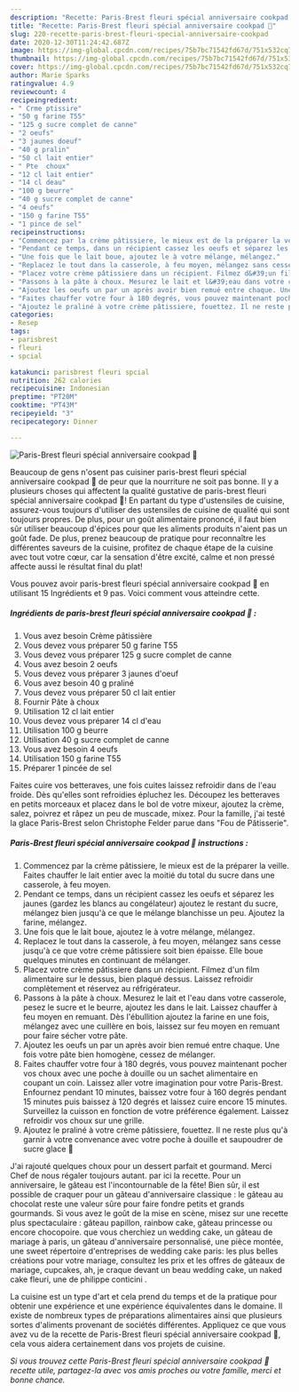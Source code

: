 ```yaml
---
description: "Recette: Paris-Brest fleuri spécial anniversaire cookpad 🎉"
title: "Recette: Paris-Brest fleuri spécial anniversaire cookpad 🎉"
slug: 220-recette-paris-brest-fleuri-special-anniversaire-cookpad
date: 2020-12-30T11:24:42.687Z
image: https://img-global.cpcdn.com/recipes/75b7bc71542fd67d/751x532cq70/paris-brest-fleuri-special-anniversaire-cookpad-🎉-photo-principale-de-la-recette.jpg
thumbnail: https://img-global.cpcdn.com/recipes/75b7bc71542fd67d/751x532cq70/paris-brest-fleuri-special-anniversaire-cookpad-🎉-photo-principale-de-la-recette.jpg
cover: https://img-global.cpcdn.com/recipes/75b7bc71542fd67d/751x532cq70/paris-brest-fleuri-special-anniversaire-cookpad-🎉-photo-principale-de-la-recette.jpg
author: Marie Sparks
ratingvalue: 4.9
reviewcount: 4
recipeingredient:
- " Crme ptissire"
- "50 g farine T55"
- "125 g sucre complet de canne"
- "2 oeufs"
- "3 jaunes doeuf"
- "40 g pralin"
- "50 cl lait entier"
- " Pte  choux"
- "12 cl lait entier"
- "14 cl deau"
- "100 g beurre"
- "40 g sucre complet de canne"
- "4 oeufs"
- "150 g farine T55"
- "1 pince de sel"
recipeinstructions:
- "Commencez par la crème pâtissiere, le mieux est de la préparer la veille. Faites chauffer le lait entier avec la moitié du total du sucre dans une casserole, à feu moyen."
- "Pendant ce temps, dans un récipient cassez les oeufs et séparez les jaunes (gardez les blancs au congélateur) ajoutez le restant du sucre, mélangez bien jusqu&#39;à ce que le mélange blanchisse un peu. Ajoutez la farine, mélangez."
- "Une fois que le lait boue, ajoutez le à votre mélange, mélangez."
- "Replacez le tout dans la casserole, à feu moyen, mélangez sans cesse jusqu&#39;à ce que votre crème pâtissiere soit bien épaisse. Elle boue quelques minutes en continuant de mélanger."
- "Placez votre crème pâtissiere dans un récipient. Filmez d&#39;un film alimentaire sur le dessus, bien plaqué dessus. Laissez refroidir complètement et réservez au réfrigérateur."
- "Passons à la pâte à choux. Mesurez le lait et l&#39;eau dans votre casserole, pesez le sucre et le beurre, ajoutez les dans le lait. Laissez chauffer à feu moyen en remuant. Dès l&#39;ébullition ajoutez la farine en une fois, mélangez avec une cuillère en bois, laissez sur feu moyen en remuant pour faire sécher votre pâte."
- "Ajoutez les oeufs un par un après avoir bien remué entre chaque. Une fois votre pâte bien homogène, cessez de mélanger."
- "Faites chauffer votre four à 180 degrés, vous pouvez maintenant pocher vos choux avec une poche à douille ou un sachet alimentaire en coupant un coin. Laissez aller votre imagination pour votre Paris-Brest. Enfournez pendant 10 minutes, baissez votre four à 160 degrés pendant 15 minutes puis baissez à 120 degrés et laissez cuire encore 15 minutes. Surveillez la cuisson en fonction de votre préférence également. Laissez refroidir vos choux sur une grille."
- "Ajoutez le praliné à votre crème pâtissiere, fouettez. Il ne reste plus qu&#39;à garnir à votre convenance avec votre poche à douille et saupoudrer de sucre glace 🎉"
categories:
- Resep
tags:
- parisbrest
- fleuri
- spcial

katakunci: parisbrest fleuri spcial 
nutrition: 262 calories
recipecuisine: Indonesian
preptime: "PT20M"
cooktime: "PT43M"
recipeyield: "3"
recipecategory: Dinner

---
```



![Paris-Brest fleuri spécial anniversaire cookpad 🎉](https://img-global.cpcdn.com/recipes/75b7bc71542fd67d/751x532cq70/paris-brest-fleuri-special-anniversaire-cookpad-🎉-photo-principale-de-la-recette.jpg)

Beaucoup de gens n'osent pas cuisiner paris-brest fleuri spécial anniversaire cookpad 🎉 de peur que la nourriture ne soit pas bonne. Il y a plusieurs choses qui affectent la qualité gustative de paris-brest fleuri spécial anniversaire cookpad 🎉! En partant du type d'ustensiles de cuisine, assurez-vous toujours d'utiliser des ustensiles de cuisine de qualité qui sont toujours propres. De plus, pour un goût alimentaire prononcé, il faut bien sûr utiliser beaucoup d'épices pour que les aliments produits n'aient pas un goût fade. De plus, prenez beaucoup de pratique pour reconnaître les différentes saveurs de la cuisine, profitez de chaque étape de la cuisine avec tout votre cœur, car la sensation d'être excité, calme et non pressé affecte aussi le résultat final du plat!

<!--inarticleads1-->

Vous pouvez avoir paris-brest fleuri spécial anniversaire cookpad 🎉 en utilisant 15 Ingrédients et 9 pas. Voici comment vous atteindre cette.

##### Ingrédients de paris-brest fleuri spécial anniversaire cookpad 🎉 :

1. Vous avez besoin  Crème pâtissière
1. Vous devez vous préparer 50 g farine T55
1. Vous devez vous préparer 125 g sucre complet de canne
1. Vous avez besoin 2 oeufs
1. Vous devez vous préparer 3 jaunes d&#39;oeuf
1. Vous avez besoin 40 g praliné
1. Vous devez vous préparer 50 cl lait entier
1. Fournir  Pâte à choux
1. Utilisation 12 cl lait entier
1. Vous devez vous préparer 14 cl d&#39;eau
1. Utilisation 100 g beurre
1. Utilisation 40 g sucre complet de canne
1. Vous avez besoin 4 oeufs
1. Utilisation 150 g farine T55
1. Préparer 1 pincée de sel


Faites cuire vos betteraves, une fois cuites laissez refroidir dans de l&#39;eau froide. Dès qu&#39;elles sont refroidies épluchez les. Découpez les betteraves en petits morceaux et placez dans le bol de votre mixeur, ajoutez la crème, salez, poivrez et râpez un peu de muscade, mixez. Pour la famille, j&#39;ai testé la glace Paris-Brest selon Christophe Felder parue dans &#34;Fou de Pâtisserie&#34;. 

<!--inarticleads2-->

##### Paris-Brest fleuri spécial anniversaire cookpad 🎉 instructions :

1. Commencez par la crème pâtissiere, le mieux est de la préparer la veille. Faites chauffer le lait entier avec la moitié du total du sucre dans une casserole, à feu moyen.
1. Pendant ce temps, dans un récipient cassez les oeufs et séparez les jaunes (gardez les blancs au congélateur) ajoutez le restant du sucre, mélangez bien jusqu&#39;à ce que le mélange blanchisse un peu. Ajoutez la farine, mélangez.
1. Une fois que le lait boue, ajoutez le à votre mélange, mélangez.
1. Replacez le tout dans la casserole, à feu moyen, mélangez sans cesse jusqu&#39;à ce que votre crème pâtissiere soit bien épaisse. Elle boue quelques minutes en continuant de mélanger.
1. Placez votre crème pâtissiere dans un récipient. Filmez d&#39;un film alimentaire sur le dessus, bien plaqué dessus. Laissez refroidir complètement et réservez au réfrigérateur.
1. Passons à la pâte à choux. Mesurez le lait et l&#39;eau dans votre casserole, pesez le sucre et le beurre, ajoutez les dans le lait. Laissez chauffer à feu moyen en remuant. Dès l&#39;ébullition ajoutez la farine en une fois, mélangez avec une cuillère en bois, laissez sur feu moyen en remuant pour faire sécher votre pâte.
1. Ajoutez les oeufs un par un après avoir bien remué entre chaque. Une fois votre pâte bien homogène, cessez de mélanger.
1. Faites chauffer votre four à 180 degrés, vous pouvez maintenant pocher vos choux avec une poche à douille ou un sachet alimentaire en coupant un coin. Laissez aller votre imagination pour votre Paris-Brest. Enfournez pendant 10 minutes, baissez votre four à 160 degrés pendant 15 minutes puis baissez à 120 degrés et laissez cuire encore 15 minutes. Surveillez la cuisson en fonction de votre préférence également. Laissez refroidir vos choux sur une grille.
1. Ajoutez le praliné à votre crème pâtissiere, fouettez. Il ne reste plus qu&#39;à garnir à votre convenance avec votre poche à douille et saupoudrer de sucre glace 🎉


J&#39;ai rajouté quelques choux pour un dessert parfait et gourmand. Merci Chef de nous régaler toujours autant. par ici la recette. Pour un anniversaire, le gâteau est l&#39;incontournable de la fête! Bien sûr, il est possible de craquer pour un gâteau d&#39;anniversaire classique : le gâteau au chocolat reste une valeur sûre pour faire fondre petits et grands gourmands. Si vous avez le goût de la mise en scène, misez sur une recette plus spectaculaire : gâteau papillon, rainbow cake, gâteau princesse ou encore chocopoire. que vous cherchiez un wedding cake, un gâteau de mariage à paris, un gâteau d&#39;anniversaire personnalisé, une pièce montée, une sweet répertoire d&#39;entreprises de wedding cake paris: les plus belles créations pour votre mariage, consultez les prix et les offres de gâteaux de mariage, cupcakes, ah, je craque devant un beau wedding cake, un naked cake fleuri, une de philippe conticini . 

<!--inarticleads1-->

<p>
La cuisine est un type d'art et cela prend du temps et de la pratique pour obtenir une expérience et une expérience équivalentes dans le domaine. Il existe de nombreux types de préparations alimentaires ainsi que plusieurs sortes d'aliments provenant de sociétés différentes. Appliquez ce que vous avez vu de la recette de Paris-Brest fleuri spécial anniversaire cookpad 🎉, cela vous aidera certainement dans vos projets de cuisine.
</p>

<p>
<i>Si vous trouvez cette Paris-Brest fleuri spécial anniversaire cookpad 🎉 recette utile, partagez-la avec vos amis proches ou votre famille, merci et bonne chance.</i>
</p>
